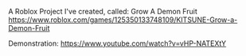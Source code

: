 A Roblox Project I've created, called: Grow A Demon Fruit
https://www.roblox.com/games/125350133748109/KITSUNE-Grow-a-Demon-Fruit

Demonstration:
https://www.youtube.com/watch?v=vHP-NATEXtY
